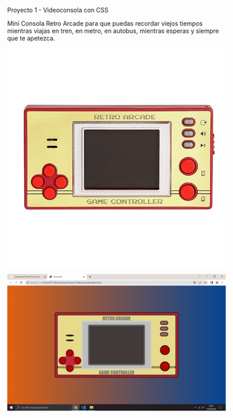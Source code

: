 Proyecto 1 - Videoconsola con CSS

Mini Consola Retro Arcade para que puedas recordar viejos tiempos mientras viajas en tren, en metro, en autobus, mientras esperas y siempre que te apetezca.



![videoconsola](./img/MiniConsola.png)


![videoconsola](./img/consolocopia.PNG)